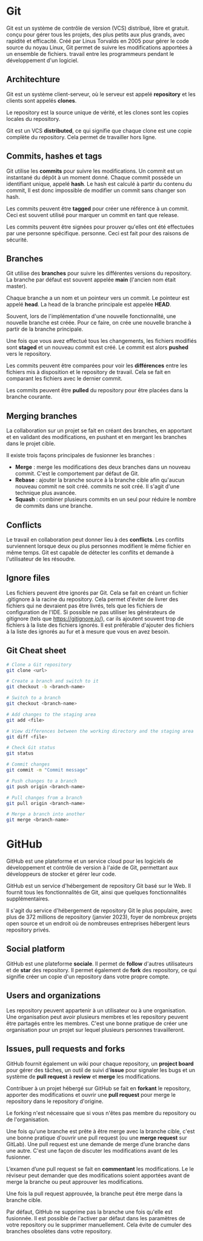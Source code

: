 # Git
Git est un système de contrôle de version (VCS) distribué, libre et gratuit.
conçu pour gérer tous les projets, des plus petits aux plus grands, avec rapidité et efficacité. Créé par Linus Torvalds en 2005 pour gérer le code source du noyau Linux,
Git permet de suivre les modifications apportées à un ensemble de fichiers.
travail entre les programmeurs pendant le développement d'un logiciel.

## Architechture
Git est un système client-serveur, où le serveur est appelé **repository** et les
clients sont appelés **clones**.

Le repository est la source unique de vérité, et les clones sont les copies locales du repository.

Git est un VCS **distributed**, ce qui signifie que chaque clone est une copie complète du repository. Cela permet de travailler hors ligne.

## Commits, hashes et tags
Git utilise les **commits** pour suivre les modifications. Un commit est un instantané du dépôt à un moment donné.
Chaque commit possède un identifiant unique, appelé **hash**. Le hash est calculé à partir du contenu du commit,
Il est donc impossible de modifier un commit sans changer son hash.

Les commits peuvent être **tagged** pour créer une référence à un commit. Ceci est souvent utilisé
pour marquer un commit en tant que release.

Les commits peuvent être signées pour prouver qu'elles ont été effectuées par une personne spécifique.
personne. Ceci est fait pour des raisons de sécurité.

## Branches
Git utilise des **branches** pour suivre les différentes versions du repository. La branche par défaut
est souvent appelée **main** (l'ancien nom était master).

Chaque branche a un nom et un pointeur vers un commit. Le pointeur est appelé
**head**. La head de la branche principale est appelée **HEAD**.

Souvent, lors de l'implémentation d'une nouvelle fonctionnalité, une nouvelle branche est créée. Pour ce faire, on crée une nouvelle branche à partir de la branche principale.

Une fois que vous avez effectué tous les changements, les fichiers modifiés sont **staged** et un nouveau
commit est créé. Le commit est alors **pushed** vers le repository.

Les commits peuvent être comparées pour voir les **différences** entre les fichiers mis à disposition et le repository de travail.
Cela se fait en comparant les fichiers avec le dernier commit.

Les commits peuvent être **pulled** du repository pour être placées dans la branche courante.

## Merging branches
La collaboration sur un projet se fait en créant des branches, en apportant et en validant des modifications, en pushant et en mergant les branches dans le projet cible.

Il existe trois façons principales de fusionner les branches :

- **Merge** :  merge les modifications des deux branches dans un nouveau commit.
               C'est le comportement par défaut de Git.
- **Rebase** : ajouter la branche source à la branche cible afin qu'aucun nouveau commit ne soit créé.
               commits ne soit créé. Il s'agit d'une technique plus avancée.
- **Squash** : combiner plusieurs commits en un seul pour réduire le nombre de commits dans une branche.

## Conflicts
Le travail en collaboration peut donner lieu à des **conflicts**. Les conflits surviennent lorsque deux ou plus
personnes modifient le même fichier en même temps. Git est capable de
détecter les conflits et demande à l'utilisateur de les résoudre.

## Ignore files
Les fichiers peuvent être ignorés par Git. Cela se fait en créant un fichier .gitignore à la racine du repository.
Cela permet d'éviter de livrer des fichiers qui ne devraient pas être livrés, tels que les fichiers de configuration de l'IDE.
Si possible ne pas utiliser les générateurs de gitignore (tels que https://gitignore.io/), 
car ils ajoutent souvent trop de fichiers à la liste des fichiers ignorés. Il est préférable
d'ajouter des fichiers à la liste des ignorés au fur et à mesure que vous en avez besoin.



## Git Cheat sheet
```bash
# Clone a Git repository
git clone <url>

# Create a branch and switch to it
git checkout -b <branch-name>

# Switch to a branch
git checkout <branch-name>

# Add changes to the staging area
git add <file>

# View differences between the working directory and the staging area
git diff <file>

# Check Git status
git status

# Commit changes
git commit -m "Commit message"

# Push changes to a branch
git push origin <branch-name>

# Pull changes from a branch
git pull origin <branch-name>

# Merge a branch into another
git merge <branch-name>
```
   
# GitHub
GitHub est une plateforme et un service cloud pour les logiciels de
développement et contrôle de version à l'aide de Git, permettant aux développeurs de stocker et gérer leur code.

GitHub est un service d'hébergement de repository Git basé sur le Web. Il fournit tous les
fonctionnalités de Git, ainsi que quelques fonctionnalités supplémentaires.

Il s'agit du service d'hébergement de repository Git le plus populaire, avec plus de 372
millions de repository (janvier 2023), foyer de nombreux projets open source et un endroit où de nombreuses entreprises hébergent leurs repository privés.

## Social platform
GitHub est une plateforme **sociale**. Il permet de **follow** d'autres utilisateurs et de **star** des 
repository. Il permet également de **fork** des repository, ce qui signifie créer un
copie d'un repository dans votre propre compte.

## Users and organizations
Les repository peuvent appartenir à un utilisateur ou à une organisation.
Une organisation peut avoir plusieurs membres et les repository peuvent être partagés
entre les membres. C'est une bonne pratique de créer une organisation pour un
projet sur lequel plusieurs personnes travailleront.

## Issues, pull requests and forks
GitHub fournit également un wiki pour chaque repository, un **project board** pour gérer des
tâches, un outil de suivi d'**issue** pour signaler les bugs et un système de **pull request** à **review**
et **merge** les modifications.

Contribuer à un projet hébergé sur GitHub se fait en **forkant** le
repository, apporter des modifications et ouvrir une **pull request** pour merge le
repository dans le repository d'origine.

Le forking n'est nécessaire que si vous n'êtes pas membre du repository ou
de l'organisation.

Une fois qu'une branche est prête à être merge avec la branche cible, c'est une bonne
pratique d'ouvrir une pull request (ou une **merge request** sur GitLab). Une pull
request est une demande de merge d’une branche dans une autre. C'est une façon de discuter
les modifications avant de les fusionner.

L’examen d’une pull request se fait en **commentant** les modifications. Le
le réviseur peut demander que des modifications soient apportées avant de merge la branche ou peut
approuver les modifications.

Une fois la pull request approuvée, la branche peut être merge dans la
branche cible.

Par défaut, GitHub ne supprime pas la branche une fois qu'elle est fusionnée. Il est possible de
l'activer par défaut dans les paramètres de votre repository ou le supprimer
manuellement. Cela évite de cumuler des branches obsolètes dans votre repository.
